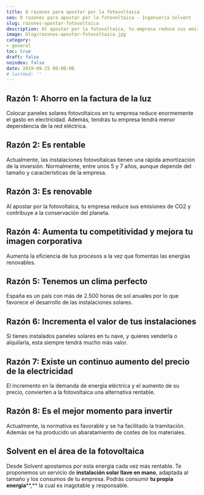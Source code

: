 ```yaml
---
title: 8 razones para apostar por la fotovoltaica
seo: 8 razones para apostar por la fotovoltaica - Ingeniería Solvent
slug: razones-apostar-fotovoltaica
description: Al apostar por la fotovoltaica, tu empresa reduce sus emisiones de CO2 y contribuye a la conservación del planeta.
image: blog/razones-apostar-fotovoltaica.jpg
category:
- general
toc: true
draft: false
noindex: false
date: 2019-09-25 00:00:00
# lastmod: ''
---
```

## Razón 1: Ahorro en la factura de la luz

Colocar paneles solares fotovoltaicos en tu empresa reduce enormemente el gasto en electricidad. Además, tendrás tu empresa tendrá menor dependencia de la red eléctrica.

## Razón 2: Es rentable

Actualmente, las instalaciones fotovoltaicas tienen una rápida amortización de la inversión. Normalmente, entre unos 5 y 7 años, aunque depende del tamaño y características de la empresa.

## Razón 3: Es renovable

Al apostar por la fotovoltaica, tu empresa reduce sus emisiones de CO2 y contribuye a la conservación del planeta.

## Razón 4: Aumenta tu competitividad y mejora tu imagen corporativa

Aumenta la eficiencia de tus procesos a la vez que fomentas las energías renovables.

## Razón 5: Tenemos un clima perfecto

España es un país con más de 2.500 horas de sol anuales por lo que favorece el desarrollo de las instalaciones solares.

## Razón 6: Incrementa el valor de tus instalaciones

Si tienes instalados paneles solares en tu nave, y quieres venderla o alquilarla, esta siempre tendrá mucho más valor.

## Razón 7: Existe un continuo aumento del precio de la electricidad

El incremento en la demanda de energía eléctrica y el aumento de su precio, convierten a la fotovoltaica una alternativa rentable.

## Razón 8: Es el mejor momento para invertir

Actualmente, la normativa es favorable y se ha facilitado la tramitación. Además se ha producido un abaratamiento de costes de los materiales.

## Solvent en el área de la fotovoltaica

Desde Solvent apostamos por esta energía cada vez más rentable. Te proponemos un servicio de **instalación solar llave en mano**, adaptada al tamaño y los consumos de tu empresa. Podrás consumir **tu propia energía****,** la cual es inagotable y responsable.

